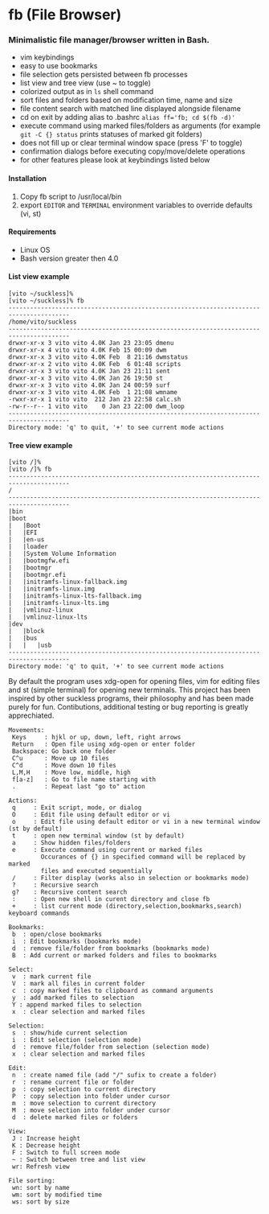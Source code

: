 # fb (File Browser)
### Minimalistic file manager/browser written in Bash.

- vim keybindings
- easy to use bookmarks 
- file selection gets persisted between fb processes
- list view and tree view (use ~ to toggle)
- colorized output as in `ls` shell command
- sort files and folders based on modification time, name and size
- file content search with matched line displayed alongside filename
- cd on exit by adding alias to .bashrc `alias ff='fb; cd $(fb -d)'`
- execute command using marked files/folders as arguments (for example `git -C {} status` prints statuses of marked git folders)
- does not fill up or clear terminal window space (press 'F' to toggle)
- confirmation dialogs before executing copy/move/delete operations
- for other features please look at keybindings listed below

#### Installation
1. Copy fb script to /usr/local/bin
2. export `EDITOR` and `TERMINAL` environment variables to override defaults (vi, st)

#### Requirements
- Linux OS
- Bash version greater then 4.0

#### List view example
```
[vito ~/suckless]%
[vito ~/suckless]% fb
---------------------------------------------------------------------------------------
/home/vito/suckless
---------------------------------------------------------------------------------------
drwxr-xr-x 3 vito vito 4.0K Jan 23 23:05 dmenu
drwxr-xr-x 4 vito vito 4.0K Feb 15 00:09 dwm
drwxr-xr-x 3 vito vito 4.0K Feb  8 21:16 dwmstatus
drwxr-xr-x 2 vito vito 4.0K Feb  6 01:48 scripts
drwxr-xr-x 3 vito vito 4.0K Jan 23 21:11 sent
drwxr-xr-x 3 vito vito 4.0K Jan 26 19:50 st
drwxr-xr-x 3 vito vito 4.0K Jan 24 00:59 surf
drwxr-xr-x 3 vito vito 4.0K Feb  1 21:08 wmname
-rwxr-xr-x 1 vito vito  212 Jan 23 22:58 calc.sh
-rw-r--r-- 1 vito vito    0 Jan 23 22:00 dwm_loop
---------------------------------------------------------------------------------------
Directory mode: 'q' to quit, '+' to see current mode actions
```

#### Tree view example
```
[vito /]%
[vito /]% fb
---------------------------------------------------------------------------------------
/
---------------------------------------------------------------------------------------
|bin
|boot
|   |Boot
|   |EFI
|   |en-us
|   |loader
|   |System Volume Information
|   |bootmgfw.efi
|   |bootmgr
|   |bootmgr.efi
|   |initramfs-linux-fallback.img
|   |initramfs-linux.img
|   |initramfs-linux-lts-fallback.img
|   |initramfs-linux-lts.img
|   |vmlinuz-linux
|   |vmlinuz-linux-lts
|dev
|   |block
|   |bus
|   |   |usb
---------------------------------------------------------------------------------------
Directory mode: 'q' to quit, '+' to see current mode actions
```



By default the program uses xdg-open for opening files, vim for editing files and st (simple terminal) for opening new terminals.
This project has been inspired by other suckless programs, their philosophy and has been made purely for fun.
Contibutions, additional testing or bug reporting is greatly apprechiated.

```
Movements:
 Keys     : hjkl or up, down, left, right arrows
 Return   : Open file using xdg-open or enter folder
 Backspace: Go back one folder
 C^u      : Move up 10 files
 C^d      : Move down 10 files
 L,M,H    : Move low, middle, high
 f[a-z]   : Go to file name starting with
 .        : Repeat last "go to" action

Actions:
 q     : Exit script, mode, or dialog
 O     : Edit file using default editor or vi
 o     : Edit file using default editor or vi in a new terminal window (st by default)
 t     : open new terminal window (st by default)
 a     : Show hidden files/folders
 e     : Execute command using current or marked files
         Occurances of {} in specified command will be replaced by marked
         files and executed sequentially
 /     : Filter display (works also in selection or bookmarks mode)
 ?     : Recursive search
 g?    : Recursive content search
 :     : Open new shell in curent directory and close fb
 +     : list current mode (directory,selection,bookmarks,search) keyboard commands

Bookmarks:
 b  : open/close bookmarks
 i  : Edit bookmarks (bookmarks mode)
 d  : remove file/folder from bookmarks (bookmarks mode)
 B  : Add current or marked folders and files to bookmarks

Select:
 v  : mark current file
 V  : mark all files in current folder
 c  : copy marked files to clipboard as command arguments
 y  : add marked files to selection
 Y : append marked files to selection
 x  : clear selection and marked files

Selection:
 s  : show/hide current selection
 i  : Edit selection (selection mode)
 d  : remove file/folder from selection (selection mode)
 x  : clear selection and marked files

Edit:
 n  : create named file (add "/" sufix to create a folder)
 r  : rename current file or folder
 p  : copy selection to current directory
 P  : copy selection into folder under cursor
 m  : move selection to current directory
 M  : move selection into folder under cursor
 d  : delete marked files or folders

View:
 J : Increase height
 K : Decrease height
 F : Switch to full screen mode
 ~ : Switch between tree and list view
 wr: Refresh view

File sorting:
 wn: sort by name
 wm: sort by modified time
 ws: sort by size
 ```
